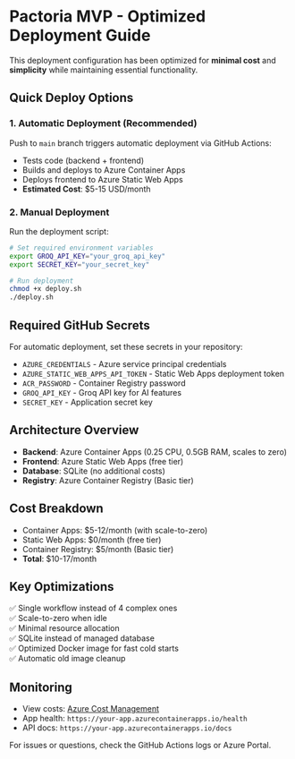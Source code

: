 # Pactoria MVP - Optimized Deployment Guide

This deployment configuration has been optimized for **minimal cost** and **simplicity** while maintaining essential functionality.

## Quick Deploy Options

### 1. Automatic Deployment (Recommended)
Push to `main` branch triggers automatic deployment via GitHub Actions:
- Tests code (backend + frontend)
- Builds and deploys to Azure Container Apps
- Deploys frontend to Azure Static Web Apps
- **Estimated Cost**: $5-15 USD/month

### 2. Manual Deployment
Run the deployment script:
```bash
# Set required environment variables
export GROQ_API_KEY="your_groq_api_key"
export SECRET_KEY="your_secret_key"

# Run deployment
chmod +x deploy.sh
./deploy.sh
```

## Required GitHub Secrets
For automatic deployment, set these secrets in your repository:
- `AZURE_CREDENTIALS` - Azure service principal credentials
- `AZURE_STATIC_WEB_APPS_API_TOKEN` - Static Web Apps deployment token  
- `ACR_PASSWORD` - Container Registry password
- `GROQ_API_KEY` - Groq API key for AI features
- `SECRET_KEY` - Application secret key

## Architecture Overview
- **Backend**: Azure Container Apps (0.25 CPU, 0.5GB RAM, scales to zero)
- **Frontend**: Azure Static Web Apps (free tier)
- **Database**: SQLite (no additional costs)
- **Registry**: Azure Container Registry (Basic tier)

## Cost Breakdown
- Container Apps: $5-12/month (with scale-to-zero)
- Static Web Apps: $0/month (free tier)
- Container Registry: $5/month (Basic tier)
- **Total**: $10-17/month

## Key Optimizations
✅ Single workflow instead of 4 complex ones  
✅ Scale-to-zero when idle  
✅ Minimal resource allocation  
✅ SQLite instead of managed database  
✅ Optimized Docker image for fast cold starts  
✅ Automatic old image cleanup  

## Monitoring
- View costs: [Azure Cost Management](https://portal.azure.com/#blade/Microsoft_Azure_CostManagement)
- App health: `https://your-app.azurecontainerapps.io/health`
- API docs: `https://your-app.azurecontainerapps.io/docs`

For issues or questions, check the GitHub Actions logs or Azure Portal.